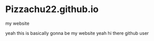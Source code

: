 # Pizzachu22.github.io
my website

yeah this is basically gonna be my website yeah hi there github user
